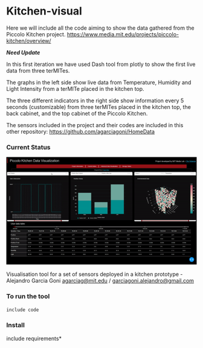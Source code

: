 # Kitchen-visual
Here we will include all the code aiming to show the data gathered from the Piccolo Kitchen project. https://www.media.mit.edu/projects/piccolo-kitchen/overview/

***Need Update***

In this first iteration we have used Dash tool from plotly to show the first live data from three terMITes.

The graphs in the left side show live data from Temperature, Humidity and Light Intensity from a terMITe placed in the kitchen top.

The three different indicators in the right side show information every 5 seconds (customizable) from three terMITes placed in the kitchen top, the back cabinet, and the top cabinet of the Piccolo Kitchen.


The sensors included in the project and their codes are included in this other repository: https://github.com/agarciagoni/HomeData

### Current Status ###
  ![Gif](https://github.com/agarciagoni/HomeData-Visuals/blob/master/Status/3_16_2020.gif)

Visualisation tool for a set of sensors deployed in a kitchen prototype - Alejandro Garcia Goni agarciag@mit.edu / garciagoni.alejandro@gmail.com

### To run the tool ###
``include code``

### Install ###
include requirements*


